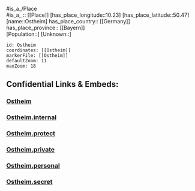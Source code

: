 ﻿---
location: [50.47,10.23] 
mapzoom: [7,12] 
mapmarker: city 
type: City
tags:
- geo/City


SpocWebEntityId: 33177
isDeleted: false
confidential: public

---
#is_a_/Place  
#is_a_ :: [[Place]] 
[has_place_longitude::10.23] 
[has_place_latitude::50.47] 
[name::Ostheim] 
has_place_country:: [[Germany]]  
has_place_province:: [[Bayern]]  
[Population::] 
[Unknown::] 


```leaflet
id: Ostheim
coordinates: [[Ostheim]] 
markerFile: [[Ostheim]] 
defaultZoom: 11 
maxZoom: 18
```


## Confidential Links & Embeds: 

### [Ostheim](/_public/Earth/Continent/Europe/Europe~Central/Germany/Germany~West/Bayern/counties~Bayern/Rhön-Grabfeld/cities~Grabfeld/Ostheimv.d.Rhön/City/Ostheim.md) 

### [Ostheim.internal](/_internal/Earth/Continent/Europe/Europe~Central/Germany/Germany~West/Bayern/counties~Bayern/Rhön-Grabfeld/cities~Grabfeld/Ostheimv.d.Rhön/City/Ostheim.internal.md) 

### [Ostheim.protect](/_protect/Earth/Continent/Europe/Europe~Central/Germany/Germany~West/Bayern/counties~Bayern/Rhön-Grabfeld/cities~Grabfeld/Ostheimv.d.Rhön/City/Ostheim.protect.md) 

### [Ostheim.private](/_private/Earth/Continent/Europe/Europe~Central/Germany/Germany~West/Bayern/counties~Bayern/Rhön-Grabfeld/cities~Grabfeld/Ostheimv.d.Rhön/City/Ostheim.private.md) 

### [Ostheim.personal](/_personal/Earth/Continent/Europe/Europe~Central/Germany/Germany~West/Bayern/counties~Bayern/Rhön-Grabfeld/cities~Grabfeld/Ostheimv.d.Rhön/City/Ostheim.personal.md) 

### [Ostheim.secret](/_secret/Earth/Continent/Europe/Europe~Central/Germany/Germany~West/Bayern/counties~Bayern/Rhön-Grabfeld/cities~Grabfeld/Ostheimv.d.Rhön/City/Ostheim.secret.md) 
